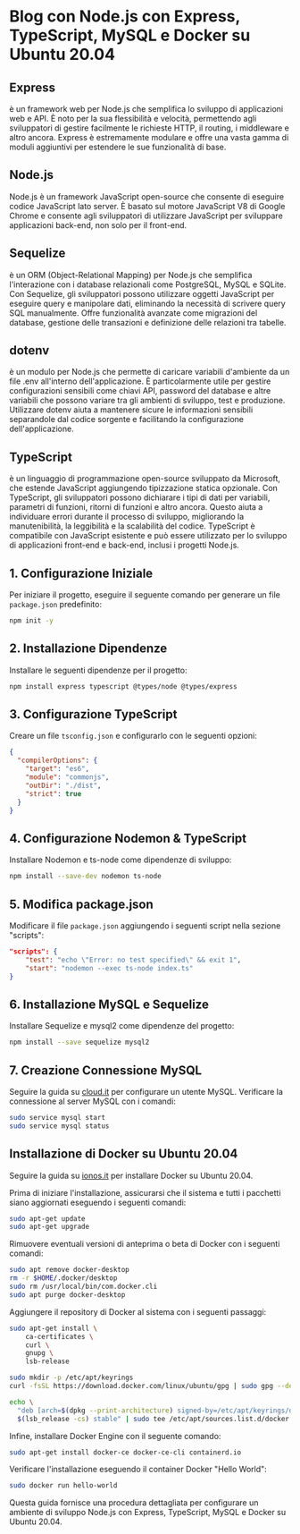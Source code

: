 # Blog con Node.js con Express, TypeScript, MySQL e Docker su Ubuntu 20.04

## Express 
è un framework web per Node.js che semplifica lo sviluppo di applicazioni web e API. È noto per la sua flessibilità e velocità, permettendo agli sviluppatori di gestire facilmente le richieste HTTP, il routing, i middleware e altro ancora. Express è estremamente modulare e offre una vasta gamma di moduli aggiuntivi per estendere le sue funzionalità di base.

## Node.js
Node.js è un framework JavaScript open-source che consente di eseguire codice JavaScript lato server. È basato sul motore JavaScript V8 di Google Chrome e consente agli sviluppatori di utilizzare JavaScript per sviluppare applicazioni back-end, non solo per il front-end.

## Sequelize 
è un ORM (Object-Relational Mapping) per Node.js che semplifica l'interazione con i database relazionali come PostgreSQL, MySQL e SQLite. Con Sequelize, gli sviluppatori possono utilizzare oggetti JavaScript per eseguire query e manipolare dati, eliminando la necessità di scrivere query SQL manualmente. Offre funzionalità avanzate come migrazioni del database, gestione delle transazioni e definizione delle relazioni tra tabelle.

 ## dotenv 
è un modulo per Node.js che permette di caricare variabili d'ambiente da un file .env all'interno dell'applicazione. È particolarmente utile per gestire configurazioni sensibili come chiavi API, password del database e altre variabili che possono variare tra gli ambienti di sviluppo, test e produzione. Utilizzare dotenv aiuta a mantenere sicure le informazioni sensibili separandole dal codice sorgente e facilitando la configurazione dell'applicazione.

## TypeScript
è un linguaggio di programmazione open-source sviluppato da Microsoft, che estende JavaScript aggiungendo tipizzazione statica opzionale. Con TypeScript, gli sviluppatori possono dichiarare i tipi di dati per variabili, parametri di funzioni, ritorni di funzioni e altro ancora. Questo aiuta a individuare errori durante il processo di sviluppo, migliorando la manutenibilità, la leggibilità e la scalabilità del codice. TypeScript è compatibile con JavaScript esistente e può essere utilizzato per lo sviluppo di applicazioni front-end e back-end, inclusi i progetti Node.js.

## 1. Configurazione Iniziale

Per iniziare il progetto, eseguire il seguente comando per generare un file `package.json` predefinito:

```bash
npm init -y
```

## 2. Installazione Dipendenze

Installare le seguenti dipendenze per il progetto:

```bash
npm install express typescript @types/node @types/express
```

## 3. Configurazione TypeScript

Creare un file `tsconfig.json` e configurarlo con le seguenti opzioni:

```json
{
  "compilerOptions": {
    "target": "es6",
    "module": "commonjs",
    "outDir": "./dist",
    "strict": true
  }
}
```

## 4. Configurazione Nodemon & TypeScript

Installare Nodemon e ts-node come dipendenze di sviluppo:

```bash
npm install --save-dev nodemon ts-node
```

## 5. Modifica package.json

Modificare il file `package.json` aggiungendo i seguenti script nella sezione "scripts":

```json
"scripts": {
    "test": "echo \"Error: no test specified\" && exit 1",
    "start": "nodemon --exec ts-node index.ts"
}
```

## 6. Installazione MySQL e Sequelize

Installare Sequelize e mysql2 come dipendenze del progetto:

```bash
npm install --save sequelize mysql2
```

## 7. Creazione Connessione MySQL

Seguire la guida su [cloud.it](https://www.cloud.it/tutorial/come-gestire-utenti-e-permessi-con-mysql.aspx) per configurare un utente MySQL. Verificare la connessione al server MySQL con i comandi:

```bash
sudo service mysql start
sudo service mysql status
```

## Installazione di Docker su Ubuntu 20.04

Seguire la guida su [ionos.it](https://www.ionos.it/digitalguide/server/configurazione/installare-docker-su-ubuntu-2004/) per installare Docker su Ubuntu 20.04.

Prima di iniziare l'installazione, assicurarsi che il sistema e tutti i pacchetti siano aggiornati eseguendo i seguenti comandi:

```bash
sudo apt-get update
sudo apt-get upgrade
```

Rimuovere eventuali versioni di anteprima o beta di Docker con i seguenti comandi:

```bash
sudo apt remove docker-desktop
rm -r $HOME/.docker/desktop
sudo rm /usr/local/bin/com.docker.cli
sudo apt purge docker-desktop
```

Aggiungere il repository di Docker al sistema con i seguenti passaggi:

```bash
sudo apt-get install \
    ca-certificates \
    curl \
    gnupg \
    lsb-release

sudo mkdir -p /etc/apt/keyrings
curl -fsSL https://download.docker.com/linux/ubuntu/gpg | sudo gpg --dearmor -o /etc/apt/keyrings/docker.gpg

echo \
  "deb [arch=$(dpkg --print-architecture) signed-by=/etc/apt/keyrings/docker.gpg] https://download.docker.com/linux/ubuntu \
  $(lsb_release -cs) stable" | sudo tee /etc/apt/sources.list.d/docker.list > /dev/null
```

Infine, installare Docker Engine con il seguente comando:

```bash
sudo apt-get install docker-ce docker-ce-cli containerd.io
```

Verificare l'installazione eseguendo il container Docker "Hello World":

```bash
sudo docker run hello-world
```

Questa guida fornisce una procedura dettagliata per configurare un ambiente di sviluppo Node.js con Express, TypeScript, MySQL e Docker su Ubuntu 20.04.
